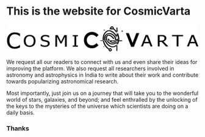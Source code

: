 
# This is the website for CosmicVarta

![image](assets/images/cv.png)


We request all our readers to connect with us and even share their ideas for improving the platform. We also request all researchers involved in astronomy and astrophysics in India to write about their work and contribute towards popularizing astronomical research.

Most importantly, just join us on a journey that will take you to the wonderful world of stars, galaxies, and beyond; and feel enthralled by the unlocking of the keys to the mysteries of the universe which scientists are doing on a daily basis.


### Thanks
